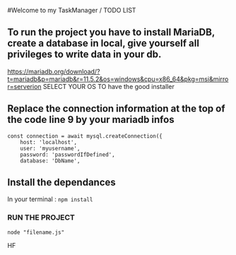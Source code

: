 #Welcome to my TaskManager / TODO LIST

## To run the project you have to install MariaDB, create a database in local, give yourself all privileges to write data in your db.

https://mariadb.org/download/?t=mariadb&p=mariadb&r=11.5.2&os=windows&cpu=x86_64&pkg=msi&mirror=serverion SELECT YOUR OS TO have the good installer

## Replace the connection information at the top of the code line 9 by your mariadb infos

```
const connection = await mysql.createConnection({
    host: 'localhost',
    user: 'myusername',
    password: 'passwordIfDefined',
    database: 'DbName',
```
## Install the dependances

In your terminal : `npm install`

### RUN THE PROJECT

`node "filename.js"`

HF
